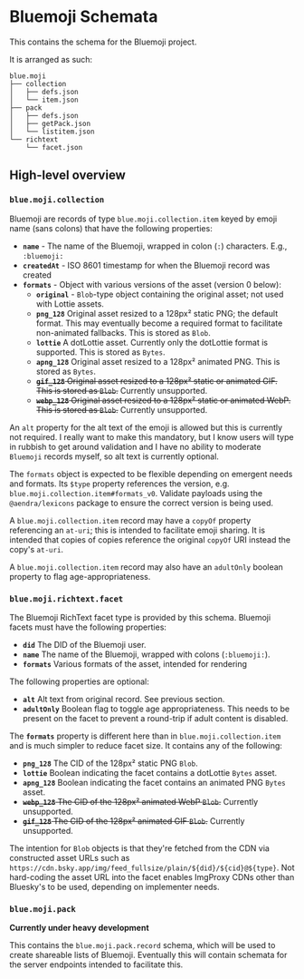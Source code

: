 # Bluemoji Schemata

This contains the schema for the Bluemoji project.

It is arranged as such:

```
blue.moji
├── collection
│   ├── defs.json
│   └── item.json
├── pack
│   ├── defs.json
│   ├── getPack.json
│   └── listitem.json
└── richtext
    └── facet.json
```

## High-level overview

### `blue.moji.collection`

Bluemoji are records of type `blue.moji.collection.item` keyed by emoji name (sans colons) that have the following properties:

- **`name`** - The name of the Bluemoji, wrapped in colon (`:`) characters. E.g., `:bluemoji:`
- **`createdAt`** - ISO 8601 timestamp for when the Bluemoji record was created
- **`formats`** - Object with various versions of the asset (version 0 below):
  - **`original`** - `Blob`-type object containing the original asset; not used with Lottie assets.
  - **`png_128`** Original asset resized to a 128px² static PNG; the default format. This may
    eventually become a required format to facilitate non-animated fallbacks. This is stored as `Blob`.
  - **`lottie`** A dotLottie asset. Currently only the dotLottie format is supported. This is stored as `Bytes`.
  - **`apng_128`** Original asset resized to a 128px² animated PNG. This is stored as `Bytes`.
  - ~~**`gif_128`** Original asset resized to a 128px² static or animated GIF. This is stored as `Blob`.~~ Currently unsupported.
  - ~~**`webp_128`** Original asset resized to a 128px² static or animated WebP. This is stored as `Blob`.~~ Currently unsupported.

An `alt` property for the alt text of the emoji is allowed but this is currently not required. I really want to make this mandatory, but I know users will type in rubbish to get around validation and I have no ability to moderate `Bluemoji` records myself, so alt text is currently optional.

The `formats` object is expected to be flexible depending on emergent needs and formats. Its `$type` property references the version, e.g. `blue.moji.collection.item#formats_v0`. Validate
payloads using the `@aendra/lexicons` package to ensure the correct version is being used.

A `blue.moji.collection.item` record may have a `copyOf` property referencing an `at-uri`; this
is intended to facilitate emoji sharing. It is intended that copies of copies reference
the original `copyOf` URI instead the copy's `at-uri`.

A `blue.moji.collection.item` record may also have an `adultOnly` boolean property to flag
age-appropriateness.

### `blue.moji.richtext.facet`

The Bluemoji RichText facet type is provided by this schema. Bluemoji facets must have the following properties:

- **`did`** The DID of the Bluemoji user.
- **`name`** The name of the Bluemoji, wrapped with colons (`:bluemoji:`).
- **`formats`** Various formats of the asset, intended for rendering

The following properties are optional:

- **`alt`** Alt text from original record. See previous section.
- **`adultOnly`** Boolean flag to toggle age appropriateness. This needs to be present on the facet to prevent a round-trip if adult content is disabled.

The **`formats`** property is different here than in `blue.moji.collection.item` and
is much simpler to reduce facet size. It contains any of the following:

- **`png_128`** The CID of the 128px² static PNG `Blob`.
- **`lottie`** Boolean indicating the facet contains a dotLottie `Bytes` asset.
- **`apng_128`** Boolean indicating the facet contains an animated PNG `Bytes` asset.
- ~~**`webp_128`** The CID of the 128px² animated WebP `Blob`.~~ Currently unsupported.
- ~~**`gif_128`** The CID of the 128px² animated GIF `Blob`.~~ Currently unsupported.

The intention for `Blob` objects is that they're fetched from the CDN via constructed asset
URLs such as `https://cdn.bsky.app/img/feed_fullsize/plain/${did}/${cid}@${type}`. Not hard-coding the asset URL into the facet enables ImgProxy CDNs other than Bluesky's to be used, depending
on implementer needs.

### `blue.moji.pack`

**Currently under heavy development**

This contains the `blue.moji.pack.record` schema, which will be used to create
shareable lists of Bluemoji. Eventually this will contain schemata for the server endpoints intended to facilitate this.
